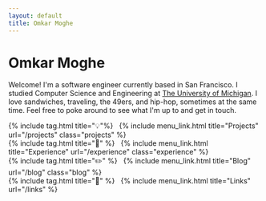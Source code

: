 ```yaml
---
layout: default
title: Omkar Moghe
---
```


# Omkar Moghe

Welcome! I'm a software engineer currently based in San Francisco. I studied Computer Science and Engineering at <span class="umich"><a href="https://cse.engin.umich.edu/">The University of Michigan</a></span>. I love sandwiches, traveling, the 49ers, and hip-hop, sometimes at the same time. Feel free to poke around to see what I'm up to and get in touch.

<div class="with-tag">
  {% include tag.html title="💡"%}
  &nbsp;
  {% include menu_link.html title="Projects" url="/projects" class="projects" %}
</div>
<div class="with-tag">
  {% include tag.html title="🦉" %}
  &nbsp;
  {% include menu_link.html title="Experience" url="/experience" class="experience" %}
</div>
<div class="with-tag">
  {% include tag.html title="✏️" %}
  &nbsp;
  {% include menu_link.html title="Blog" url="/blog" class="blog" %}
</div>
<div class="with-tag">
  {% include tag.html title="🔗" %}
  &nbsp;
  {% include menu_link.html title="Links" url="/links" %}
</div>

